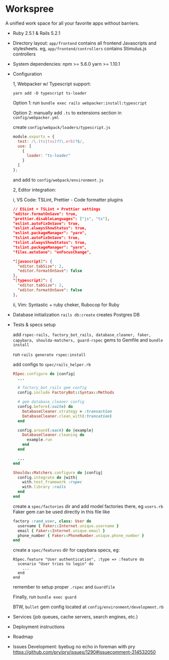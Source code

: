 # Workspree

A unified work space for all your favorite apps without barriers.

- Ruby 2.5.1 & Rails 5.2.1

- Directory layout: `app/frontend` contains all frontend Javascripts and stylesheets. eg, `app/frontend/controllers` contains Stimulus.js controllers

- System dependencies:
  npm >= 5.6.0
  yarn >= 1.10.1

- Configuration

  1, Webpacker w/ Typescript support:

  `yarn add -D typescript ts-loader`

  Option 1: run `bundle exec rails webpacker:install:typescript`

  Option 2: manually add `.ts` to extensions section in `config/webpacker.yml`

  create `config/webpack/loaders/typescript.js`

  ```js
  module.exports = {
    test: /\.(ts|tsx)?(\.erb)?$/,
    use: [
      {
        loader: "ts-loader"
      }
    ]
  };
  ```

  and add to `config/webpack/environment.js`

  2, Editor integration:

  i, VS Code: TSLint, Prettier - Code formatter plugins

  ```json
  // ESLint + TSLint + Prettier settings
  "editor.formatOnSave": true,
  "prettier.disableLanguages": ["js", "ts"],
  "eslint.autoFixOnSave": true,
  "eslint.alwaysShowStatus": true,
  "eslint.packageManager": "yarn",
  "tslint.autoFixOnSave": true,
  "tslint.alwaysShowStatus": true,
  "tslint.packageManager": "yarn",
  "files.autoSave": "onFocusChange",

  "[javascript]": {
    "editor.tabSize": 2,
    "editor.formatOnSave": false
  },
  "[typescript]": {
    "editor.tabSize": 2,
    "editor.formatOnSave": false
  },
  ```

  ii, Vim: Syntastic + ruby cheker, Rubocop for Ruby

- Database initialization
  `rails db:create` creates Postgres DB

- Tests & specs setup

  add `rspec-rails, factory_bot_rails, database_cleaner, faker, capybara, shoulda-matchers, guard-rspec` gems to Gemfile and `bundle install`

  run `rails generate rspec:install`

  add configs to `spec/rails_helper.rb`

  ```ruby
  RSpec.configure do |config|
    ...

    # factory_bot_rails gem config
    config.include FactoryBot::Syntax::Methods

    # gem database_cleaner config
    config.before(:suite) do
      DatabaseCleaner.strategy = :transaction
      DatabaseCleaner.clean_with(:truncation)
    end

    config.around(:each) do |example|
      DatabaseCleaner.cleaning do
        example.run
      end
    end

    ...
  end

  Shoulda::Matchers.configure do |config|
    config.integrate do |with|
      with.test_framework :rspec
      with.library :rails
    end
  end
  ```

  create a `spec/factories` dir and add model factories there, eg
  `users.rb` Faker gem can be used directly in this file like

  ```ruby
  factory :rand_user, class: User do
    username { Faker::Internet.unique.username }
    email { Faker::Internet.unique.email }
    phone_number { Faker::PhoneNumber.unique.phone_number }
  end
  ```

  create a `spec/features` dir for capybara specs, eg:

  ```
  RSpec.feature "User authentication", :type => :feature do
    scenario "User tries to login" do
      ...
    end
  end
  ```

  remember to setup proper `.rspec` and `Guardfile`

  Finally, run `bundle exec guard`

  BTW, `bullet` gem config located at
  `config/environment/development.rb`

- Services (job queues, cache servers, search engines, etc.)

- Deployment instructions

- Roadmap

- Issues
  Development: byebug no echo in foreman with pry <https://github.com/pry/pry/issues/1290#issuecomment-314532050>

